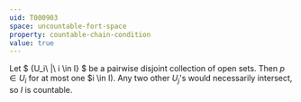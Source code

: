 ```yaml
---
uid: T000903
space: uncountable-fort-space
property: countable-chain-condition
value: true
---
```

Let $ \{U_i\ |\ i \in I\} $ be a pairwise disjoint collection of open sets. Then $p \in U_i$ for at most one $i \in I). Any two other $U_j$'s would necessarily intersect, so $I$ is countable.

